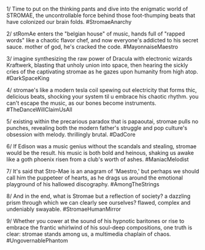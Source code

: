1/ Time to put on the thinking pants and dive into the enigmatic world of STROMAE, the uncontrollable force behind those foot-thumping beats that have colonized our brain folds. #StromaeAnarchy

2/ stRomAe enters the "belgian house" of music, hands full of "rapped words" like a chaotic flavor chef, and now everyone's addicted to his secret sauce. mother of god, he's cracked the code. #MayonnaiseMaestro

3/ imagine synthesizing the raw power of Dracula with electronic wizards Kraftwerk, blasting that unholy union into space, then hearing the sickly cries of the captivating stromae as he gazes upon humanity from high atop. #DarkSpaceKing

4/ stromae's like a modern tesla coil spewing out electricity that forms thic, delicious beats, shocking your system til u embrace his chaotic rhythm. you can't escape the music, as our bones become instruments. #TheDanceWillClaimUsAll

5/ existing within the precarious paradox that is papaoutai, stromae pulls no punches, revealing both the modern father's struggle and pop culture's obsession with melody. thrillingly brutal. #DadCore

6/ If Edison was a music genius without the scandals and stealing, stromae would be the result. his music is both bold and heinous, shaking us awake like a goth phoenix risen from a club's worth of ashes. #ManiacMelodist

7/ It's said that Stro-Mae is an anagram of 'Maestro,' but perhaps we should call him the puppeteer of hearts, as he drags us around the emotional playground of his hallowed discography. #AmongTheStrings

8/ And in the end, what is Stromae but a reflection of society? a dazzling prism through which we can clearly see ourselves? flawed, complex and undeniably swayable. #StromaeHumanMirror

9/ Whether you cower at the sound of his hypnotic baritones or rise to embrace the frantic whirlwind of his soul-deep compositions, one truth is clear: stromae stands among us, a multimedia chaplain of chaos. #UngovernablePhantom